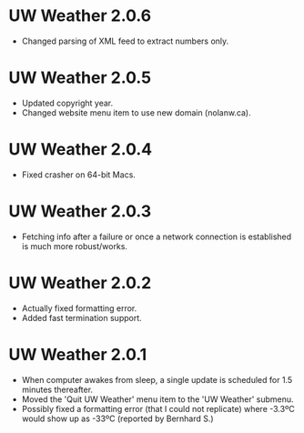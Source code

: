 UW Weather 2.0.6
================

* Changed parsing of XML feed to extract numbers only.


UW Weather 2.0.5
================

* Updated copyright year.
* Changed website menu item to use new domain (nolanw.ca).


UW Weather 2.0.4
================

* Fixed crasher on 64-bit Macs.


UW Weather 2.0.3
================

* Fetching info after a failure or once a network connection is established is much more robust/works.


UW Weather 2.0.2
================

* Actually fixed formatting error.
* Added fast termination support.


UW Weather 2.0.1
================

* When computer awakes from sleep, a single update is scheduled for 1.5 minutes thereafter.
* Moved the 'Quit UW Weather' menu item to the 'UW Weather' submenu.
* Possibly fixed a formatting error (that I could not replicate) where -3.3ºC would show up as -33ºC (reported by Bernhard S.)
